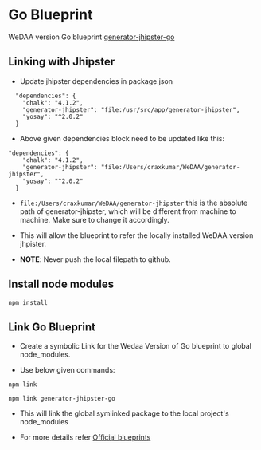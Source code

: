 # Go Blueprint 

WeDAA version Go blueprint [generator-jhipster-go](https://github.com/wedaa-tech/jhipster-blueprints/tree/main/generator-jhipster-go)


## Linking with Jhipster

- Update jhipster dependencies in package.json 

```
  "dependencies": {
    "chalk": "4.1.2",
    "generator-jhipster": "file:/usr/src/app/generator-jhipster",
    "yosay": "^2.0.2"
  }
```
- Above given dependencies block need to be updated like this:

```
"dependencies": {
    "chalk": "4.1.2",
    "generator-jhipster": "file:/Users/craxkumar/WeDAA/generator-jhipster",
    "yosay": "^2.0.2"
  }
```

- `file:/Users/craxkumar/WeDAA/generator-jhipster` this is the absolute path of generator-jhipster, which will be different from machine to machine. Make sure to change it accordingly.

- This will allow the blueprint to refer the locally installed WeDAA version jhpister.

- **NOTE**: Never push the local filepath to github.

## Install node modules 

```
npm install
```

## Link Go Blueprint

- Create a symbolic Link for the Wedaa Version of Go blueprint to global node_modules.

- Use below given commands:

```
npm link
```
```
npm link generator-jhipster-go
```

- This will link the global symlinked package to the local project's node_modules

- For more details refer [Official blueprints](https://www.jhipster.tech/modules/official-blueprints/)